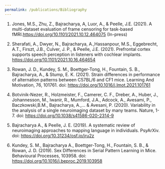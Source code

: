 ```yaml
---
permalink: /publications/Bibliography
---
```



1. Jones, M.S., Zhu, Z., Bajracharya, A, Luor, A., & Peelle, J.E. (2021). A multi-dataset evaluation of
frame censoring for task-based fMRI.https://doi.org/10.1101/2021.10.12.464075 (In-press)

2. Sherafati, A., Dwyer, N., Bajracharya, A.,Hassanpour, M.S., Eggebrecht, A.T., Firszt, J.B., Culver,
J. P., & Peelle, J.E. (2021). Prefrontal cortex supports speech perception in listeners with cochlear
implants. https://doi.org/10.1101/2021.10.16.464654

3. Rowan, J. D., Kundey, S. M., Boettger-Tong, H., Fountain, S. B., Bajracharya, A., & Stump, E.
K. (2021). Strain differences in performance of alternation patterns between C57BL/6 and CF1 mice.
Learning And Motivation, 76, 101761. doi: https://doi.org/10.1016/j.lmot.2021.101761

4. Botvinik-Nezer, R., Holzmeister, F., Camerer, C. F., Dreber, A., Huber, J., Johannesson, M., Iwanir,
R., Mumford, J.A., Adcock, A., Avesami, P., Baczkowski,B.M., Bajracharya, A.,... & Avesani, P.
(2020). Variability in the analysis of a single neuroimaging dataset by many teams. Nature, 1-7.
doi: https://doi.org/10.1038/s41586-020-2314-9

5. Bajracharya A., & Peelle, J. E. (2019). A systematic review of neuroimaging approaches to mapping
language in individuals. PsyArXiv. doi: https://doi.org/10.31234/osf.io/jru2z

6. Kundey, S. M., Bajracharya A., Boettger-Tong, H., Fountain, S. B., & Rowan, J. D. (2019). Sex
Differences in Serial Pattern Learning in Mice. Behavioural Processes, 103958.
doi: https://doi.org/10.1016/j.beproc.2019.103958
